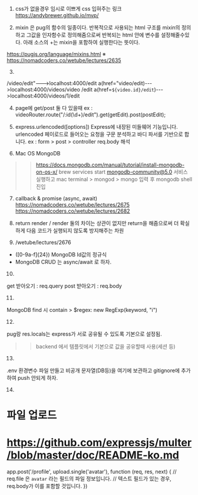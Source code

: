 1. css가 없을경우 임시로 이쁘게 css 입혀주는 링크
https://andybrewer.github.io/mvp/

2. mixin 은 pug의 함수의 일종이다. 반복적으로 사용되는 html 구조를 mixin의 정의하고 그값을 인자함수로 정의해줌으로써 반복되는 html 안에 변수를 설정해줄수있다. 아래 소스의 +는 mixin을 포함하여 실행한다는 뜻이다.

https://pugjs.org/language/mixins.html
※ https://nomadcoders.co/wetube/lectures/2635

3. 
/video/edit"--->localhost:4000/edit
a(href="video/edit)--->localhost:4000/videos/video /edit
a(href=`${video.id}/edit`)--->localhost:4000/videos/1/edit

4. page에 get/post 둘 다 있을때
ex : videoRouter.route("/:id(\\d+)/edit").get(getEdit).post(postEdit);

5. express.urlencoded([options])
Express에 내장된 미들웨어 기능입니다. urlencoded 페이로드로 들어오는 요청을 구문 분석하고 바디 파서를 기반으로 합니다.
ex : form > post > controller req.body 해석

6. Mac OS MongoDB
>> https://docs.mongodb.com/manual/tutorial/install-mongodb-on-os-x/
>> brew services start mongodb-community@5.0 서비스 실행하고
>> mac terminal > mongod > mongo 입력 후 mongodb shell 진입

7. callback & promise (async, await)
https://nomadcoders.co/wetube/lectures/2675
https://nomadcoders.co/wetube/lectures/2682

8. return render / render 둘의 차이는 상관이 없지만 return을 해줌으로써 더 확실하게 다음 코드가 실행되지 않도록 방지해주는 차원

9. /wetube/lectures/2676
- ([0-9a-f]{24}) MongoDB Id값의 정규식
- MongoDB CRUD 는 async/await 로 하자.

10. 
get 받아오기 : req.query
post 받아오기 : req.body

11. 
MongoDB find 시 contain > $regex: new RegExp(keyword, "i")

12.
pug랑 res.locals는 express가 서로 공유될 수 있도록 기본으로 설정됨.
>> backend 에서 템플릿에서 기본으로 값을 공유할때 사용(세션 등)

13. 
.env 환경변수 파일 만들고 비공개 문자열(DB등)을 여기에 보관하고
gitignore에 추가하여 push 안되게 하자.

14.
# 파일 업로드
# https://github.com/expressjs/multer/blob/master/doc/README-ko.md
app.post('/profile', upload.single('avatar'), function (req, res, next) {
  // req.file 은 `avatar` 라는 필드의 파일 정보입니다.
  // 텍스트 필드가 있는 경우, req.body가 이를 포함할 것입니다.
})
